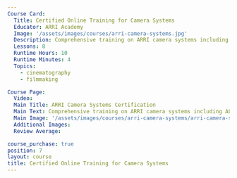 ```yaml
---
Course Card:
  Title: Certified Online Training for Camera Systems
  Educator: ARRI Academy
  Image: '/assets/images/courses/arri-camera-systems.jpg'
  Description: Comprehensive training on ARRI camera systems including ALEXA LF, Mini, SXT W, and AMIRA. Learn ARRIRAW, advanced looks, and HDR workflows.
  Lessons: 8
  Runtime Hours: 10
  Runtime Minutes: 4
  Topics:
    - cinematography
    - filmmaking

Course Page:
  Video:
  Main Title: ARRI Camera Systems Certification
  Main Text: Comprehensive training on ARRI camera systems including ALEXA LF, Mini, SXT W, and AMIRA. Learn ARRIRAW, advanced looks, and HDR workflows.
  Main Image: '/assets/images/courses/arri-camera-systems/arri-camera-systems-main.jpg'
  Additional Images:
  Review Average:

course_purchase: true
position: 7
layout: course
title: Certified Online Training for Camera Systems
---
```


